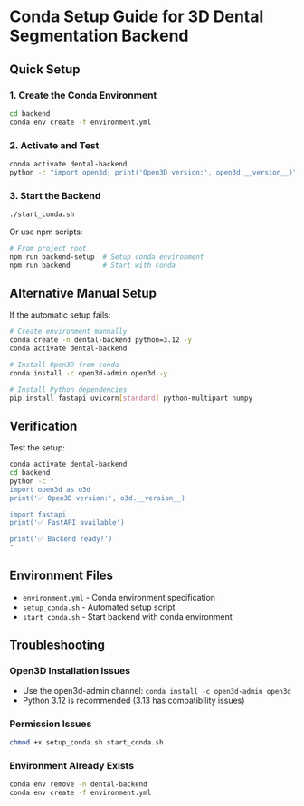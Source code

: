 # Conda Setup Guide for 3D Dental Segmentation Backend

## Quick Setup

### 1. Create the Conda Environment
```bash
cd backend
conda env create -f environment.yml
```

### 2. Activate and Test
```bash
conda activate dental-backend
python -c "import open3d; print('Open3D version:', open3d.__version__)"
```

### 3. Start the Backend
```bash
./start_conda.sh
```

Or use npm scripts:
```bash
# From project root
npm run backend-setup  # Setup conda environment
npm run backend        # Start with conda
```

## Alternative Manual Setup

If the automatic setup fails:

```bash
# Create environment manually
conda create -n dental-backend python=3.12 -y
conda activate dental-backend

# Install Open3D from conda
conda install -c open3d-admin open3d -y

# Install Python dependencies
pip install fastapi uvicorn[standard] python-multipart numpy
```

## Verification

Test the setup:
```bash
conda activate dental-backend
cd backend
python -c "
import open3d as o3d
print('✅ Open3D version:', o3d.__version__)

import fastapi
print('✅ FastAPI available')

print('✅ Backend ready!')
"
```

## Environment Files

- `environment.yml` - Conda environment specification
- `setup_conda.sh` - Automated setup script  
- `start_conda.sh` - Start backend with conda environment

## Troubleshooting

### Open3D Installation Issues
- Use the open3d-admin channel: `conda install -c open3d-admin open3d`
- Python 3.12 is recommended (3.13 has compatibility issues)

### Permission Issues
```bash
chmod +x setup_conda.sh start_conda.sh
```

### Environment Already Exists
```bash
conda env remove -n dental-backend
conda env create -f environment.yml
```
